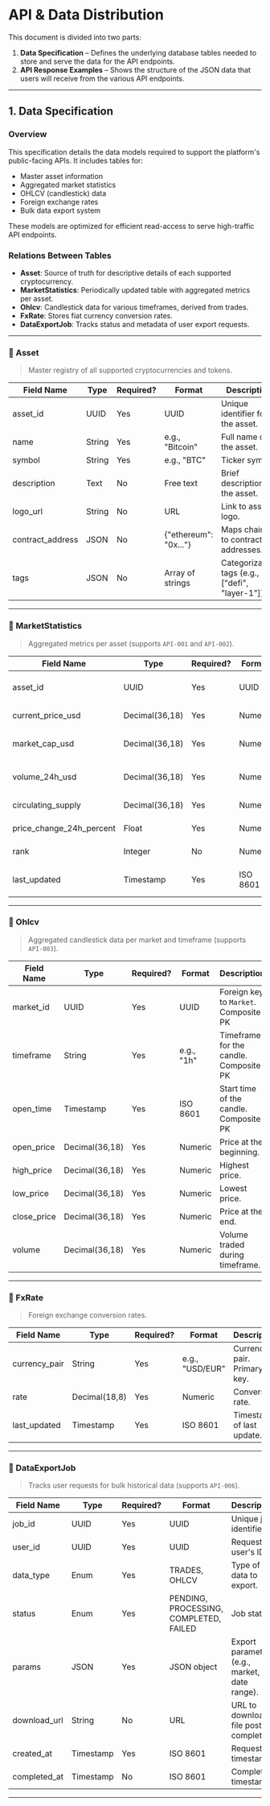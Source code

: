 # API & Data Distribution

This document is divided into two parts:

1. **Data Specification** – Defines the underlying database tables needed to store and serve the data for the API endpoints.
2. **API Response Examples** – Shows the structure of the JSON data that users will receive from the various API endpoints.

---

## 1. Data Specification

### Overview

This specification details the data models required to support the platform's public-facing APIs. It includes tables for:

- Master asset information
- Aggregated market statistics
- OHLCV (candlestick) data
- Foreign exchange rates
- Bulk data export system

These models are optimized for efficient read-access to serve high-traffic API endpoints.

### Relations Between Tables

- **Asset**: Source of truth for descriptive details of each supported cryptocurrency.
- **MarketStatistics**: Periodically updated table with aggregated metrics per asset.
- **Ohlcv**: Candlestick data for various timeframes, derived from trades.
- **FxRate**: Stores fiat currency conversion rates.
- **DataExportJob**: Tracks status and metadata of user export requests.

---

### 📄 Asset

> Master registry of all supported cryptocurrencies and tokens.

| Field Name       | Type   | Required? | Format                | Description                                     |
| ---------------- | ------ | --------- | --------------------- | ----------------------------------------------- |
| asset_id         | UUID   | Yes       | UUID                  | Unique identifier for the asset.                |
| name             | String | Yes       | e.g., "Bitcoin"       | Full name of the asset.                         |
| symbol           | String | Yes       | e.g., "BTC"           | Ticker symbol.                                  |
| description      | Text   | No        | Free text             | Brief description of the asset.                 |
| logo_url         | String | No        | URL                   | Link to asset logo.                             |
| contract_address | JSON   | No        | {"ethereum": "0x..."} | Maps chains to contract addresses.              |
| tags             | JSON   | No        | Array of strings      | Categorization tags (e.g., ["defi", "layer-1"]) |

---

### 📄 MarketStatistics

> Aggregated metrics per asset (supports `API-001` and `API-002`).

| Field Name               | Type           | Required? | Format   | Description                          |
| ------------------------ | -------------- | --------- | -------- | ------------------------------------ |
| asset_id                 | UUID           | Yes       | UUID     | Foreign key to `Asset`. Primary key. |
| current_price_usd        | Decimal(36,18) | Yes       | Numeric  | Aggregated price in USD.             |
| market_cap_usd           | Decimal(36,18) | Yes       | Numeric  | Market capitalization in USD.        |
| volume_24h_usd           | Decimal(36,18) | Yes       | Numeric  | Trading volume in last 24h.          |
| circulating_supply       | Decimal(36,18) | Yes       | Numeric  | Circulating supply.                  |
| price_change_24h_percent | Float          | Yes       | Numeric  | 24h price change in %.               |
| rank                     | Integer        | No        | Numeric  | Market cap ranking.                  |
| last_updated             | Timestamp      | Yes       | ISO 8601 | Last aggregation timestamp.          |

---

### 📄 Ohlcv

> Aggregated candlestick data per market and timeframe (supports `API-003`).

| Field Name  | Type           | Required? | Format     | Description                            |
| ----------- | -------------- | --------- | ---------- | -------------------------------------- |
| market_id   | UUID           | Yes       | UUID       | Foreign key to `Market`. Composite PK  |
| timeframe   | String         | Yes       | e.g., "1h" | Timeframe for the candle. Composite PK |
| open_time   | Timestamp      | Yes       | ISO 8601   | Start time of the candle. Composite PK |
| open_price  | Decimal(36,18) | Yes       | Numeric    | Price at the beginning.                |
| high_price  | Decimal(36,18) | Yes       | Numeric    | Highest price.                         |
| low_price   | Decimal(36,18) | Yes       | Numeric    | Lowest price.                          |
| close_price | Decimal(36,18) | Yes       | Numeric    | Price at the end.                      |
| volume      | Decimal(36,18) | Yes       | Numeric    | Volume traded during timeframe.        |

---

### 📄 FxRate

> Foreign exchange conversion rates.

| Field Name    | Type          | Required? | Format          | Description                 |
| ------------- | ------------- | --------- | --------------- | --------------------------- |
| currency_pair | String        | Yes       | e.g., "USD/EUR" | Currency pair. Primary key. |
| rate          | Decimal(18,8) | Yes       | Numeric         | Conversion rate.            |
| last_updated  | Timestamp     | Yes       | ISO 8601        | Timestamp of last update.   |

---

### 📄 DataExportJob

> Tracks user requests for bulk historical data (supports `API-006`).

| Field Name   | Type      | Required? | Format                                 | Description                                   |
| ------------ | --------- | --------- | -------------------------------------- | --------------------------------------------- |
| job_id       | UUID      | Yes       | UUID                                   | Unique job identifier.                        |
| user_id      | UUID      | Yes       | UUID                                   | Requesting user's ID.                         |
| data_type    | Enum      | Yes       | TRADES, OHLCV                          | Type of data to export.                       |
| status       | Enum      | Yes       | PENDING, PROCESSING, COMPLETED, FAILED | Job status                                    |
| params       | JSON      | Yes       | JSON object                            | Export parameters (e.g., market, date range). |
| download_url | String    | No        | URL                                    | URL to download file post-completion.         |
| created_at   | Timestamp | Yes       | ISO 8601                               | Request timestamp.                            |
| completed_at | Timestamp | No        | ISO 8601                               | Completion timestamp.                         |

---

